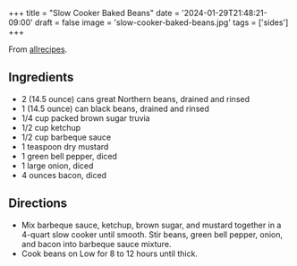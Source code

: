 +++
title = "Slow Cooker Baked Beans"
date = '2024-01-29T21:48:21-09:00'
draft = false
image = 'slow-cooker-baked-beans.jpg'
tags = ['sides']
+++

From [allrecipes](https://www.allrecipes.com/recipe/222258/slow-cooker-baked-beans/).

## Ingredients
* 2 (14.5 ounce) cans great Northern beans, drained and rinsed
* 1 (14.5 ounce) can black beans, drained and rinsed
* 1/4 cup packed brown sugar truvia
* 1/2 cup ketchup
* 1/2 cup barbeque sauce
* 1 teaspoon dry mustard
* 1 green bell pepper, diced
* 1 large onion, diced
* 4 ounces bacon, diced

## Directions
* Mix barbeque sauce, ketchup, brown sugar, and mustard together in a 4-quart slow cooker until smooth. Stir beans, green bell pepper, onion, and bacon into barbeque sauce mixture.
* Cook beans on Low for 8 to 12 hours until thick.
